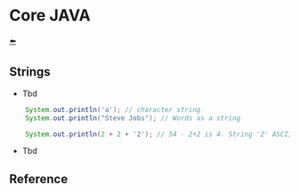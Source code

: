 # Core JAVA

[⬅️](../../README.md)

## Strings

- Tbd

```java
    System.out.println('a'); // character string
    System.out.println("Steve Jobs"); // Words as a string

    System.out.println(2 + 2 + '2'); // 54 - 2+2 is 4. String '2' ASCII is 50.
```

- Tbd

## Reference
